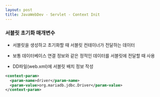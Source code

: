 ```yaml
---
layout: post
title: JavaWebDev - Servlet - Context Init
---
```


### 서블릿 초기화 매개변수

  - 서블릿을 생성하고 초기화할 때 서블릿 컨테이너가 전달하는 데이터

  - 보통 데이터베이스 연결 정보와 같은 정적인 데이터를 서블릿에 전달할 때 사용

  - DD파일(web.xml)에 서블릿 배치 정보 작성
  ```xml
  <context-param>
    <param-name>driver</param-name>
    <param-value>org.mariadb.jdbc.Driver</param-value>
  </context-param>
  ```
